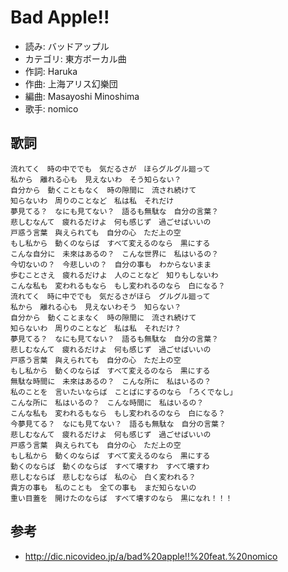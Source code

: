 Bad Apple!!
============

- 読み: バッドアップル
- カテゴリ: 東方ボーカル曲
- 作詞: Haruka
- 作曲: 上海アリス幻樂団
- 編曲: Masayoshi Minoshima
- 歌手: nomico


歌詞
-----

    流れてく　時の中ででも　気だるさが　ほらグルグル廻って
    私から　離れる心も　見えないわ　そう知らない？
    自分から　動くこともなく　時の隙間に　流され続けて
    知らないわ　周りのことなど　私は私　それだけ
    夢見てる？　なにも見てない？　語るも無駄な　自分の言葉？
    悲しむなんて　疲れるだけよ　何も感じず　過ごせばいいの
    戸惑う言葉　與えられても　自分の心　ただ上の空
    もし私から　動くのならば　すべて変えるのなら　黒にする
    こんな自分に　未來はあるの？　こんな世界に　私はいるの？
    今切ないの？　今悲しいの？　自分の事も　わからないまま
    歩むことさえ　疲れるだけよ　人のことなど　知りもしないわ
    こんな私も　変われるもなら　もし変われるのなら　白になる？
    流れてく　時に中ででも　気だるさがほら　グルグル廻って
    私から　離れる心も　見えないわそう　知らない？
    自分から　動くことまなく　時の隙間に　流され続けて
    知らないわ　周りのことなど　私は私　それだけ？
    夢見てる？　なにも見てない？　語るも無駄な　自分の言葉？
    悲しむなんて　疲れるだけよ　何も感じず　過ごせばいいの
    戸惑う言葉　與えられても　自分の心　ただ上の空
    もし私から　動くのならば　すべて変えるのなら　黒にする
    無駄な時間に　未來はあるの？　こんな所に　私はいるの？
    私のことを　言いたいならば　ことばにするのなら　「ろくでなし」
    こんな所に　私はいるの？　こんな時間に　私はいるの？
    こんな私も　変われるもなら　もし変われるのなら　白になる？
    今夢見てる？　なにも見てない？　語るも無駄な　自分の言葉？
    悲しむなんて　疲れるだけよ　何も感じず　過ごせばいいの
    戸惑う言葉　與えられても　自分の心　ただ上の空
    もし私から　動くのならば　すべて変えるのなら　黒にする
    動くのならば　動くのならば　すべて壊すわ　すべて壊すわ
    悲しむならば　悲しむならば　私の心　白く変われる？
    貴方の事も　私のことも　全ての事も　まだ知らないの
    重い目蓋を　開けたのならば　すべて壊すのなら　黒になれ！！！


参考
-----

- <http://dic.nicovideo.jp/a/bad%20apple!!%20feat.%20nomico>
